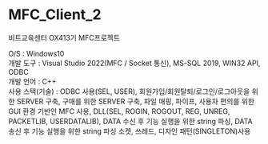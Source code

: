 # MFC_Client_2

비트교육센터 OX413기 MFC프로젝트

O/S : Windows10  
개발 도구 : Visual Studio 2022(MFC / Socket 통신), MS-SQL 2019, WIN32 API, ODBC  
개발 언어 : C++  
사용 스택(기술) : ODBC 사용(SEL, USER), 회원가입/회원탈퇴/로그인/로그아웃을 위한 SERVER 구축, 구매를 위한 SERVER 구축, 파일 매핑, 파이프, 사용자 편의를 위한 GUI 환경 기반인 MFC 사용, DLL(SEL, ROGIN, ROGOUT, REG, UNREG, PACKETLIB, USERDATALIB), DATA 수신 후 기능 실행을 위한 string 파싱, DATA 송신 후 기능 실행을 위한 string 파싱 소켓, 쓰레드, 디자인 패턴(SINGLETON)사용

